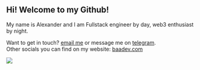 ## Hi! Welcome to my Github!

My name is Alexander and I am Fullstack engineer by day, web3 enthusiast by night.  

Want to get in touch? [email me](mailto:alexander@baadev.com) or message me on [telegram](https://t.me/baadev).  
Other socials you can find on my website: [baadev.com](https://baadev.com/)

<img src="https://myreadme.vercel.app/api/embed/baadev?panels=userstatistics,toprepositories,toplanguages,commitgraph" />

<!--
**baadev/baadev** is a ✨ _special_ ✨ repository because its `README.md` (this file) appears on your GitHub profile.

Here are some ideas to get you started:

- 🔭 I’m currently working on ...
- 🌱 I’m currently learning ...
- 👯 I’m looking to collaborate on ...
- 🤔 I’m looking for help with ...
- 💬 Ask me about ...
- 📫 How to reach me: ...
- 😄 Pronouns: ...
- ⚡ Fun fact: ...
-->
